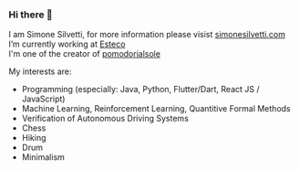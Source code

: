 ### Hi there 👋
I am Simone Silvetti, for more information please visist [simonesilvetti.com](simonesilvetti.com)\
I’m currently working at [Esteco](www.esteco.com)\
I'm one of the creator of [pomodorialsole](www.pomodorialsole.com)

My interests are: 
- Programming (especially: Java, Python, Flutter/Dart, React JS / JavaScript)
- Machine Learning, Reinforcement Learning, Quantitive Formal Methods
- Verification of Autonomous Driving Systems
- Chess
- Hiking
- Drum 
- Minimalism


<!--
**simonesilvetti/simonesilvetti** is a ✨ _special_ ✨ repository because its `README.md` (this file) appears on your GitHub profile.

Here are some ideas to get you started:

- 🔭 I’m currently working on ...
- 🌱 I’m currently learning ...
- 👯 I’m looking to collaborate on ...
- 🤔 I’m looking for help with ...
- 💬 Ask me about ...
- 📫 How to reach me: ...
- 😄 Pronouns: ...
- ⚡ Fun fact: ...
-->
